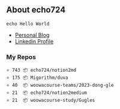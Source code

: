 ## About echo724

<pre><code>echo Hello World</code></pre>

- [Personal Blog](https://medium.com/@echo724)
- [Linkedin Profile](https://www.linkedin.com/in/echo724)

### My Repos
```
⭐️ 743 📦 echo724/notion2md
⭐️ 175 📦 Migorithm/duva
⭐️ 40  📦 woowacourse-teams/2023-dong-gle
⭐️ 21  📦 echo724/notion2medium
⭐️ 21  📦 woowacourse-study/Gugles
```
